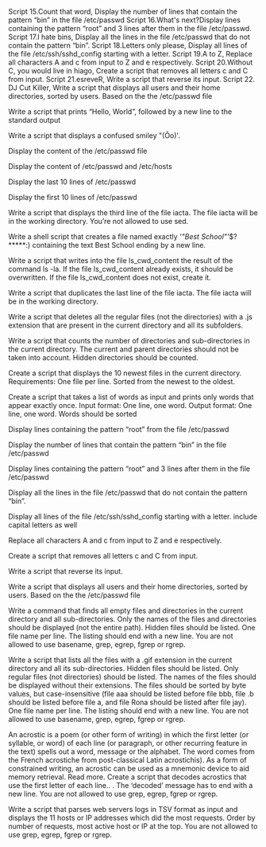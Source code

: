 
Script 15.Count that word, Display the number of lines that contain the pattern “bin” in the file /etc/passwd
Script 16.What's next?Display lines containing the pattern “root” and 3 lines after them in the file /etc/passwd.
Script 17.I hate bins, Display all the lines in the file /etc/passwd that do not contain the pattern “bin”.
Script 18.Letters only please, Display all lines of the file /etc/ssh/sshd_config starting with a letter.
Script 19.A to Z, Replace all characters A and c from input to Z and e respectively.
Script 20.Without C, you would live in hiago, Create a script that removes all letters c and C from input.
Script 21.esreveR, Write a script that reverse its input.
Script 22. DJ Cut Killer, Write a script that displays all users and their home directories, sorted by users. Based on the the /etc/passwd file


Write a script that prints “Hello, World”, followed by a new line to the standard output

Write a script that displays a confused smiley "(Ôo)'.

Display the content of the /etc/passwd file

Display the content of /etc/passwd and /etc/hosts

Display the last 10 lines of /etc/passwd

Display the first 10 lines of /etc/passwd

Write a script that displays the third line of the file iacta. The file iacta will be in the working directory. You’re not allowed to use sed.

Write a shell script that creates a file named exactly *'"Best School"'*$?*****:) containing the text Best School ending by a new line.

Write a script that writes into the file ls_cwd_content the result of the command ls -la. If the file ls_cwd_content already exists, it should be overwritten. If the file ls_cwd_content does not exist, create it.

Write a script that duplicates the last line of the file iacta. The file iacta will be in the working directory.

Write a script that deletes all the regular files (not the directories) with a .js extension that are present in the current directory and all its subfolders.

Write a script that counts the number of directories and sub-directories in the current directory. The current and parent directories should not be taken into account. Hidden directories should be counted.

Create a script that displays the 10 newest files in the current directory. Requirements: One file per line. Sorted from the newest to the oldest.

Create a script that takes a list of words as input and prints only words that appear exactly once. Input format: One line, one word. Output format: One line, one word. Words should be sorted

Display lines containing the pattern “root” from the file /etc/passwd

Display the number of lines that contain the pattern “bin” in the file /etc/passwd

Display lines containing the pattern “root” and 3 lines after them in the file /etc/passwd

Display all the lines in the file /etc/passwd that do not contain the pattern “bin”.

Display all lines of the file /etc/ssh/sshd_config starting with a letter. include capital letters as well

Replace all characters A and c from input to Z and e respectively.

Create a script that removes all letters c and C from input.

Write a script that reverse its input.

Write a script that displays all users and their home directories, sorted by users. Based on the the /etc/passwd file

Write a command that finds all empty files and directories in the current directory and all sub-directories. Only the names of the files and directories should be displayed (not the entire path). Hidden files should be listed. One file name per line. The listing should end with a new line. You are not allowed to use basename, grep, egrep, fgrep or rgrep.

Write a script that lists all the files with a .gif extension in the current directory and all its sub-directories. Hidden files should be listed. Only regular files (not directories) should be listed. The names of the files should be displayed without their extensions. The files should be sorted by byte values, but case-insensitive (file aaa should be listed before file bbb, file .b should be listed before file a, and file Rona should be listed after file jay). One file name per line. The listing should end with a new line. You are not allowed to use basename, grep, egrep, fgrep or rgrep.

An acrostic is a poem (or other form of writing) in which the first letter (or syllable, or word) of each line (or paragraph, or other recurring feature in the text) spells out a word, message or the alphabet. The word comes from the French acrostiche from post-classical Latin acrostichis). As a form of constrained writing, an acrostic can be used as a mnemonic device to aid memory retrieval. Read more. Create a script that decodes acrostics that use the first letter of each line.. . The ‘decoded’ message has to end with a new line. You are not allowed to use grep, egrep, fgrep or rgrep.

Write a script that parses web servers logs in TSV format as input and displays the 11 hosts or IP addresses which did the most requests. Order by number of requests, most active host or IP at the top. You are not allowed to use grep, egrep, fgrep or rgrep.

